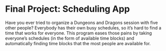 # Final Project: Scheduling App

Have you ever tried to organize a Dungeons and Dragons session with five other people? Everybody has their own busy schedules, so it’s hard to find a time that works for everyone. This program eases those pains by taking everyone’s schedules (in the form of available time blocks) and automatically finding time blocks that the most people are available for.